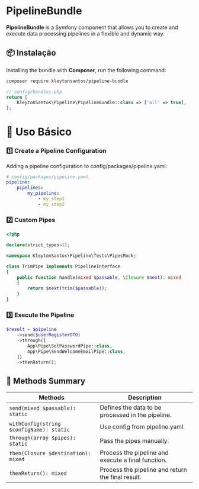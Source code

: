# PipelineBundle

**PipelineBundle** is a Symfony component that allows you to create and execute data processing pipelines in a flexible and dynamic way.

## 📦 Instalação

Installing the bundle with **Composer**, run the following command:

```bash
composer require kleytonsantos/pipeline-bundle
```

```php
// config/bundles.php
return [
    KleytonSantos\Pipeline\PipelineBundle::class => ['all' => true],
];
```

# 🚀 Uso Básico

### 1️⃣  Create a Pipeline Configuration

Adding a pipeline configuration to config/packages/pipeline.yaml:

```yaml
# config/packages/pipeline.yaml
pipeline:
    pipelines:
        my_pipeline:
            - my_step1
            - my_step2
```

### 2️⃣  Custom Pipes

```php
<?php

declare(strict_types=1);

namespace KleytonSantos\Pipeline\Tests\PipesMock;

class TrimPipe implements PipelineInterface
{
    public function handle(mixed $passable, \Closure $next): mixed
    {
        return $next(trim($passable));
    }
}
```

### 3️⃣ Execute the Pipeline

```php
$result = $pipeline
    ->send($userRegisterDTO)
    ->through([
        App\Pipe\SetPasswordPipe::class,
        App\Pipe\SendWelcomeEmailPipe::class,
    ])
    ->thenReturn();
```

##  📄 Methods Summary

| Methods                                  | Description                                        |
|------------------------------------------|----------------------------------------------------|
| `send(mixed $passable): static`          | Defines the data to be processed in the pipeline.  |
| `withConfig(string $configName): static` | Use config from pipeline.yaml.                     |
| `through(array $pipes): static`          | Pass the pipes manually.                           |
| `then(Closure $destination): mixed`      | Process the pipeline and execute a final function. |
| `thenReturn(): mixed`                    | Process the pipeline and return the final result.  |
